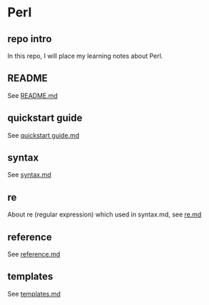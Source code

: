 # Perl
## repo intro
In this repo, I will place my learning notes about Perl.

## README
See [README.md](https://github.com/40843245/Perl/blob/main/README.md)

## quickstart guide
See [quickstart guide.md](https://github.com/40843245/Perl/blob/main/quickstart%20guide.md)

## syntax
See [syntax.md](https://github.com/40843245/Perl/blob/main/syntax.md)

## re
About re (regular expression) which used in syntax.md, see [re.md](https://github.com/40843245/Perl/blob/main/re.md)

## reference
See [reference.md](https://github.com/40843245/Perl/blob/main/reference/reference.md)

## templates
See [templates.md](https://github.com/40843245/Perl/blob/main/templates.md)
